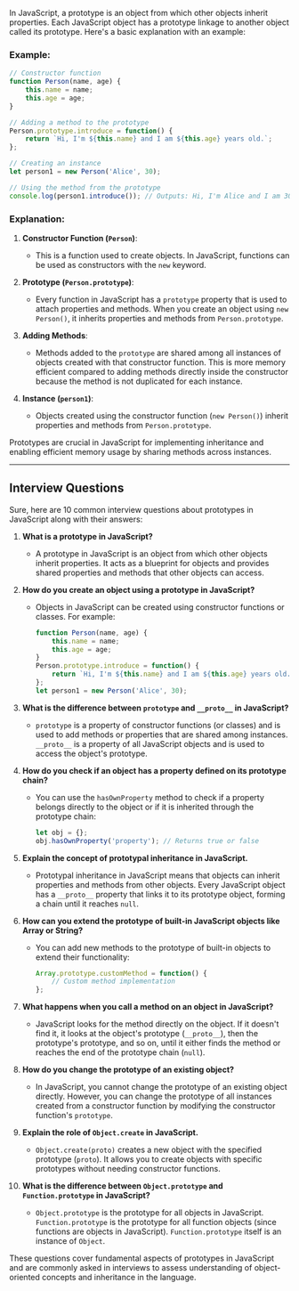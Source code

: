 In JavaScript, a prototype is an object from which other objects inherit properties. Each JavaScript object has a prototype linkage to another object called its prototype. Here's a basic explanation with an example:

### Example:

```javascript
// Constructor function
function Person(name, age) {
    this.name = name;
    this.age = age;
}

// Adding a method to the prototype
Person.prototype.introduce = function() {
    return `Hi, I'm ${this.name} and I am ${this.age} years old.`;
};

// Creating an instance
let person1 = new Person('Alice', 30);

// Using the method from the prototype
console.log(person1.introduce()); // Outputs: Hi, I'm Alice and I am 30 years old.
```

### Explanation:

1. **Constructor Function (`Person`)**:
   - This is a function used to create objects. In JavaScript, functions can be used as constructors with the `new` keyword.

2. **Prototype (`Person.prototype`)**:
   - Every function in JavaScript has a `prototype` property that is used to attach properties and methods. When you create an object using `new Person()`, it inherits properties and methods from `Person.prototype`.

3. **Adding Methods**:
   - Methods added to the `prototype` are shared among all instances of objects created with that constructor function. This is more memory efficient compared to adding methods directly inside the constructor because the method is not duplicated for each instance.

4. **Instance (`person1`)**:
   - Objects created using the constructor function (`new Person()`) inherit properties and methods from `Person.prototype`.

Prototypes are crucial in JavaScript for implementing inheritance and enabling efficient memory usage by sharing methods across instances.


---

## Interview Questions

Sure, here are 10 common interview questions about prototypes in JavaScript along with their answers:

1. **What is a prototype in JavaScript?**
   - A prototype in JavaScript is an object from which other objects inherit properties. It acts as a blueprint for objects and provides shared properties and methods that other objects can access.

2. **How do you create an object using a prototype in JavaScript?**
   - Objects in JavaScript can be created using constructor functions or classes. For example:
     ```javascript
     function Person(name, age) {
         this.name = name;
         this.age = age;
     }
     Person.prototype.introduce = function() {
         return `Hi, I'm ${this.name} and I am ${this.age} years old.`;
     };
     let person1 = new Person('Alice', 30);
     ```

3. **What is the difference between `prototype` and `__proto__` in JavaScript?**
   - `prototype` is a property of constructor functions (or classes) and is used to add methods or properties that are shared among instances. `__proto__` is a property of all JavaScript objects and is used to access the object's prototype.

4. **How do you check if an object has a property defined on its prototype chain?**
   - You can use the `hasOwnProperty` method to check if a property belongs directly to the object or if it is inherited through the prototype chain:
     ```javascript
     let obj = {};
     obj.hasOwnProperty('property'); // Returns true or false
     ```

5. **Explain the concept of prototypal inheritance in JavaScript.**
   - Prototypal inheritance in JavaScript means that objects can inherit properties and methods from other objects. Every JavaScript object has a `__proto__` property that links it to its prototype object, forming a chain until it reaches `null`.

6. **How can you extend the prototype of built-in JavaScript objects like Array or String?**
   - You can add new methods to the prototype of built-in objects to extend their functionality:
     ```javascript
     Array.prototype.customMethod = function() {
         // Custom method implementation
     };
     ```

7. **What happens when you call a method on an object in JavaScript?**
   - JavaScript looks for the method directly on the object. If it doesn't find it, it looks at the object's prototype (`__proto__`), then the prototype's prototype, and so on, until it either finds the method or reaches the end of the prototype chain (`null`).

8. **How do you change the prototype of an existing object?**
   - In JavaScript, you cannot change the prototype of an existing object directly. However, you can change the prototype of all instances created from a constructor function by modifying the constructor function's `prototype`.

9. **Explain the role of `Object.create` in JavaScript.**
   - `Object.create(proto)` creates a new object with the specified prototype (`proto`). It allows you to create objects with specific prototypes without needing constructor functions.

10. **What is the difference between `Object.prototype` and `Function.prototype` in JavaScript?**
    - `Object.prototype` is the prototype for all objects in JavaScript. `Function.prototype` is the prototype for all function objects (since functions are objects in JavaScript). `Function.prototype` itself is an instance of `Object`.

These questions cover fundamental aspects of prototypes in JavaScript and are commonly asked in interviews to assess understanding of object-oriented concepts and inheritance in the language.
